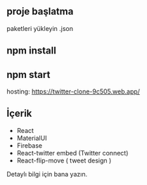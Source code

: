 ## proje başlatma

paketleri yükleyin .json

## npm install

## npm start

hosting: https://twitter-clone-9c505.web.app/


## İçerik

 - React
 - MaterialUI
 - Firebase
 - React-twitter embed (Twitter connect)
 - React-flip-move ( tweet design )


Detaylı bilgi için bana yazın.
